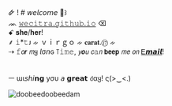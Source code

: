 🜸 ! # 𝘸𝘦𝘭𝘤𝘰𝘮𝘦 🍡꒱ </br>
ᨏ <a href="wecitra.github.io">𝚠𝚎𝚌𝚒𝚝𝚛𝚊.𝚐𝚒𝚝𝚑𝚞𝚋.𝚒𝚘</a> ⌫ </br>
ꗃ 𝐬𝐡𝐞/𝐡𝐞𝐫! </br>
⸙ 𝚒*𝚝ᴊ  ᨀ ｖｉｒｇｏ ᨀ 𝐜𝐚𝐫𝐚𝐭.⑰ ᨀ </br>
⇢ 𝚏𝘰𝙧 𝘮ყ 𝘭σ𝘯ɢ ꓄𝚒𝚖𝚎, 𝘺𝙤𝘶 𝘤𝚊𝘯 𝗯𝗲𝗲𝗽 𝘮𝘦 𝘰𝘯 <a href="mailto:wecitra49@gmail.com">Ꭼ𝙢𝙖𝙞𝙡</a>! </br>
</br>
</br>
ㅡ ɯι𝘴𝘩𝘪𝗻𝗴 уσυ 𝘢 𝗴𝗿𝗲𝗮𝘁 ꒯αყ! ς(>‿<.)

<p><img align="center" src="https://github-readme-streak-stats.herokuapp.com/?user=doobeedoobeedam&" alt="doobeedoobeedam" /></p>

<!--- <img align="right" src = "https://github-readme-stats.vercel.app/api/top-langs/?username=doobeedoobeedam&layout=compact"> --->
<!--- #🌻 she/her </br> --->
<!--- #🌻 i*tj ; ♍ ; 🟣🔴 </br> --->
<!--- #🌻 carat 💎 ; woozidan 🍚</br> --->
<!--- #🌻 web programming ; 17's songs ; 90's songs ; summer songs </br> --->
<!--- #🌻 beep me <a href="mailto:wecitra49@gmail.com">wecitra49@gmail.com</a> --->

<!--- <p>&nbsp;<img align="center" src="https://github-readme-stats.vercel.app/api?username=doobeedoobeedam&show_icons=true&locale=en" alt="doobeedoobeedam"/></p> --->

<!---
kcoz/kcoz is a ✨ special ✨ repository because its `README.md` (this file) appears on your GitHub profile.
You can click the Preview link to take a look at your changes.
--->
 
 
